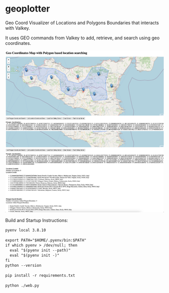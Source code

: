 # geoplotter
Geo Coord Visualizer of Locations and Polygons Boundaries that interacts with Valkey.

It uses GEO commands from Valkey to add, retrieve, and search using geo coordinates.

![](https://github.com/KarthikSubbarao/geoplotter/blob/main/images/map.png?raw=true)
![](https://github.com/KarthikSubbarao/geoplotter/blob/main/images/results.png?raw=true)

Build and Startup Instructions:
```
pyenv local 3.8.10

export PATH="$HOME/.pyenv/bin:$PATH"
if which pyenv > /dev/null; then
  eval "$(pyenv init --path)"
  eval "$(pyenv init -)"
fi
python --version

pip install -r requirements.txt

python ./web.py
```
